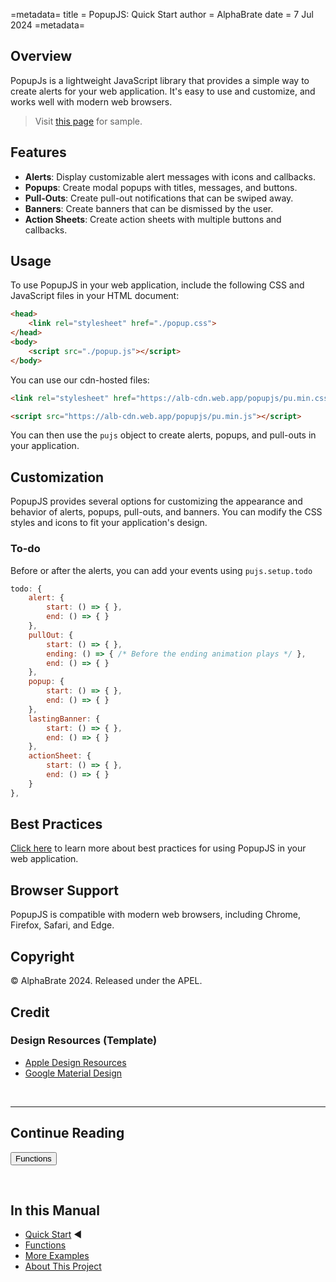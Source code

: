 =metadata=
title = PopupJS: Quick Start
author = AlphaBrate
date = 7 Jul 2024
=metadata=

## Overview
PopupJs is a lightweight JavaScript library that provides a simple way to create alerts for your web application. It's easy to use and customize, and works well with modern web browsers.


> Visit [this page](https://alphabrate.github.io/popupjs/code/showcase/) for sample.

## Features

* **Alerts**: Display customizable alert messages with icons and callbacks.
* **Popups**: Create modal popups with titles, messages, and buttons.
* **Pull-Outs**: Create pull-out notifications that can be swiped away.
* **Banners**: Create banners that can be dismissed by the user.
* **Action Sheets**: Create action sheets with multiple buttons and callbacks.

## Usage

To use PopupJS in your web application, include the following CSS and JavaScript files in your HTML document:

```html
<head>
    <link rel="stylesheet" href="./popup.css">
</head>
<body>
    <script src="./popup.js"></script>
</body>
```

You can use our cdn-hosted files:

```html
<link rel="stylesheet" href="https://alb-cdn.web.app/popupjs/pu.min.css">

<script src="https://alb-cdn.web.app/popupjs/pu.min.js"></script>
```

You can then use the `pujs` object to create alerts, popups, and pull-outs in your application.

## Customization

PopupJS provides several options for customizing the appearance and behavior of alerts, popups, pull-outs, and banners. You can modify the CSS styles and icons to fit your application's design.

### To-do

Before or after the alerts, you can add your events using `pujs.setup.todo`

```js
todo: {
    alert: {
        start: () => { },
        end: () => { }
    },
    pullOut: {
        start: () => { },
        ending: () => { /* Before the ending animation plays */ },
        end: () => { }
    },
    popup: {
        start: () => { },
        end: () => { }
    },
    lastingBanner: {
        start: () => { },
        end: () => { }
    },
    actionSheet: {
        start: () => { },
        end: () => { }
    }
},
```

## Best Practices

[Click here](?article=best-practices) to learn more about best practices for using PopupJS in your web application.

## Browser Support

PopupJS is compatible with modern web browsers, including Chrome, Firefox, Safari, and Edge.

## Copyright

© AlphaBrate 2024. Released under the APEL.

## Credit

### Design Resources (Template)

* [Apple Design Resources](https://developer.apple.com/design/resources/)
* [Google Material Design](https://material.io/design)


<br>
<hr>

<h2 class="center">Continue Reading</h2>

<a href="?article=functions" class="center no-margin"><button>Functions</button></a>

<br>

<div class="space-break dots" data-height="4"></div>

## In this Manual

- [Quick Start](?article=index) ◀
- [Functions](?article=functions) 
- [More Examples](?article=more-examples)
- [About This Project](?article=project)